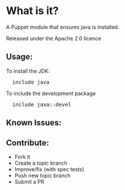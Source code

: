 What is it?
===========

A Puppet module that ensures java is installed.

Released under the Apache 2.0 licence

Usage:
------

To install the JDK:
<pre>
  include java
</pre>

To include the development package
<pre>
  include java::devel
</pre>


Known Issues:
-------------

Contribute:
-----------
* Fork it
* Create a topic branch
* Improve/fix (with spec tests)
* Push new topic branch
* Submit a PR
